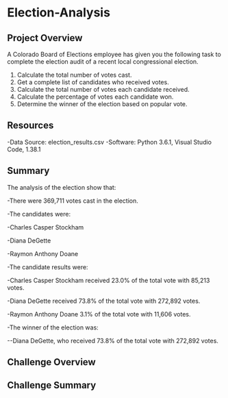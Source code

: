 # Election-Analysis

## Project Overview
A Colorado Board of Elections employee has given you the following task to complete the election audit of a recent local congressional election.

1. Calculate the total number of votes cast.
2. Get a complete list of candidates who received votes.
3. Calculate the total number of votes each candidate received.
4. Calculate the percentage of votes each candidate won.
5. Determine the winner of the election based on popular vote.

## Resources
-Data Source: election_results.csv
-Software: Python 3.6.1, Visual Studio Code, 1.38.1

## Summary
The analysis of the election show that:

-There were 369,711 votes cast in the election.

-The candidates were:

  -Charles Casper Stockham
  
  -Diana DeGette
  
  -Raymon Anthony Doane
  
-The candidate results were:

  -Charles Casper Stockham received 23.0% of the total vote with 85,213 votes.
  
  -Diana DeGette received 73.8% of the total vote with 272,892 votes.
  
  -Raymon Anthony Doane 3.1% of the total vote with 11,606 votes.
  
-The winner of the election was:

  --Diana DeGette, who received 73.8% of the total vote with 272,892 votes.

## Challenge Overview

## Challenge Summary
